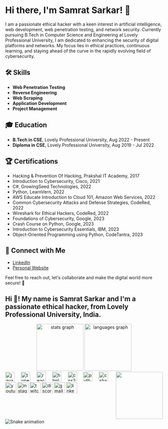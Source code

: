 # Hi there, I'm Samrat Sarkar! 👋

I am a passionate ethical hacker with a keen interest in artificial intelligence, web development, web penetration testing, and network security. Currently pursuing B.Tech in Computer Science and Engineering at Lovely Professional University, I am dedicated to enhancing the security of digital platforms and networks. My focus lies in ethical practices, continuous learning, and staying ahead of the curve in the rapidly evolving field of cybersecurity.

## 🛠️ Skills
- **Web Penetration Testing**
- **Reverse Engineering**
- **Web Scraping**
- **Application Development**
- **Project Management**

## 🎓 Education
- **B.Tech in CSE**, Lovely Professional University, Aug 2022 - Present
- **Diploma in CSE**, Lovely Professional University, Aug 2019 - Jul 2022

## 🏆 Certifications
- Hacking & Prevention Of Hacking, Prakshal IT Academy, 2017
- Introduction to Cybersecurity, Cisco, 2021
- C#, GrowingSeed Technologies, 2022
- Python, LearnVern, 2022
- AWS Educate Introduction to Cloud 101, Amazon Web Services, 2022
- Common Cybersecurity Attacks and Defense Strategies, CodeRed, 2022
- Wireshark for Ethical Hackers, CodeRed, 2022
- Foundations of Cybersecurity, Google, 2023
- Crash Course on Python, Google, 2023
- Introduction to Cybersecurity Essentials, IBM, 2023
- Object-Oriented Programming using Python, CodeTantra, 2023
  
## 🤝 Connect with Me
- [LinkedIn](https://www.linkedin.com/in/samratsarkar9999/)
- [Personal Website](https://samratsarkar.in/)

Feel free to reach out, let's collaborate and make the digital world more secure! 🚀

<h2 align="left">Hi 👋! My name is Samrat Sarkar and I'm a passionate ethical hacker, from Lovely Professional University, India.</h2>

<div align="center">
  <img src="https://github-readme-stats.vercel.app/api?username=samrat-sarkar&hide_title=false&hide_rank=false&show_icons=true&include_all_commits=true&count_private=true&disable_animations=false&theme=dracula&locale=en&hide_border=false" height="150" alt="stats graph"  />
  <img src="https://github-readme-stats.vercel.app/api/top-langs?username=samrat-sarkar&locale=en&hide_title=false&layout=compact&card_width=320&langs_count=5&theme=dracula&hide_border=false" height="150" alt="languages graph"  />
</div>

<img align="right" height="150" src="https://i.imgflip.com/65efzo.gif"  />

<div align="left">
  <img src="https://cdn.jsdelivr.net/gh/devicons/devicon/icons/javascript/javascript-original.svg" height="30" alt="javascript logo"  />
  <img width="12" />
  <img src="https://cdn.jsdelivr.net/gh/devicons/devicon/icons/typescript/typescript-original.svg" height="30" alt="typescript logo"  />
  <img width="12" />
  <img src="https://cdn.jsdelivr.net/gh/devicons/devicon/icons/react/react-original.svg" height="30" alt="react logo"  />
  <img width="12" />
  <img src="https://cdn.jsdelivr.net/gh/devicons/devicon/icons/html5/html5-original.svg" height="30" alt="html5 logo"  />
  <img width="12" />
  <img src="https://cdn.jsdelivr.net/gh/devicons/devicon/icons/css3/css3-original.svg" height="30" alt="css3 logo"  />
  <img width="12" />
  <img src="https://cdn.jsdelivr.net/gh/devicons/devicon/icons/python/python-original.svg" height="30" alt="python logo"  />
  <img width="12" />
  <img src="https://cdn.jsdelivr.net/gh/devicons/devicon/icons/csharp/csharp-original.svg" height="30" alt="csharp logo"  />
</div>

<div align="left">
  <img src="https://img.shields.io/static/v1?message=Youtube&logo=youtube&label=&color=FF0000&logoColor=white&labelColor=&style=for-the-badge" height="35" alt="youtube logo"  />
  <img src="https://img.shields.io/static/v1?message=Instagram&logo=instagram&label=&color=E4405F&logoColor=white&labelColor=&style=for-the-badge" height="35" alt="instagram logo"  />
  <img src="https://img.shields.io/static/v1?message=Twitch&logo=twitch&label=&color=9146FF&logoColor=white&labelColor=&style=for-the-badge" height="35" alt="twitch logo"  />
  <img src="https://img.shields.io/static/v1?message=Discord&logo=discord&label=&color=7289DA&logoColor=white&labelColor=&style=for-the-badge" height="35" alt="discord logo"  />
  <img src="https://img.shields.io/static/v1?message=Gmail&logo=gmail&label=&color=D14836&logoColor=white&labelColor=&style=for-the-badge" height="35" alt="gmail logo"  />
  <img src="https://img.shields.io/static/v1?message=LinkedIn&logo=linkedin&label=&color=0077B5&logoColor=white&labelColor=&style=for-the-badge" height="35" alt="linkedin logo"  />
</div>

<br clear="both">

<img src="https://raw.githubusercontent.com/samrat-sarkar/samrat-sarkar/output/snake.svg" alt="Snake animation" />

